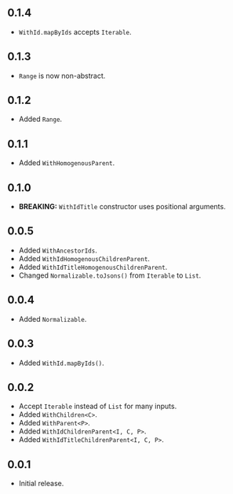 ## 0.1.4

* `WithId.mapByIds` accepts `Iterable`.

## 0.1.3

* `Range` is now non-abstract.

## 0.1.2

* Added `Range`.

## 0.1.1

* Added `WithHomogenousParent`.

## 0.1.0

* **BREAKING:** `WithIdTitle` constructor uses positional arguments.

## 0.0.5

* Added `WithAncestorIds`.
* Added `WithIdHomogenousChildrenParent`.
* Added `WithIdTitleHomogenousChildrenParent`.
* Changed `Normalizable.toJsons()` from `Iterable` to `List`.

## 0.0.4

* Added `Normalizable`.

## 0.0.3

* Added `WithId.mapByIds()`.

## 0.0.2

* Accept `Iterable` instead of `List` for many inputs.
* Added `WithChildren<C>`.
* Added `WithParent<P>`.
* Added `WithIdChildrenParent<I, C, P>`.
* Added `WithIdTitleChildrenParent<I, C, P>`.

## 0.0.1

* Initial release.
